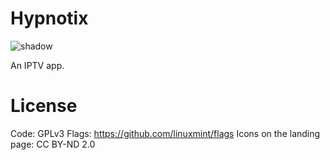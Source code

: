 # Hypnotix

![shadow](https://user-images.githubusercontent.com/1138515/99553152-b8bac780-29b5-11eb-9d75-8756ed7581b6.png)

An IPTV app.

# License

Code: GPLv3
Flags: https://github.com/linuxmint/flags
Icons on the landing page: CC BY-ND 2.0
